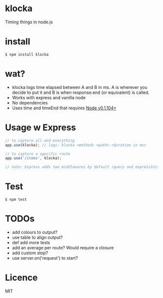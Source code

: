 # klocka
Timing things in node.js

# install
```
$ npm install klocka
```

# wat?
- klocka logs time elapsed between A and B in ms. A is wherever you decide to put it and B is when response.end (or equivalent) is called.
- Works with express and vanilla node
- No dependencies
- Uses time and timeEnd that requires [Node v0.1.104+](https://nodejs.org/api/console.html#console_console_time_label)

# Usage w Express
```javascript
// to capture all and everything
app.use(klocka); // logs: klocka <method> <path> <duration in ms>

// to capture a specific route
app.use('/items', klocka);

// note: Express adds two middlewares by default (query and expressInit) that will not be included in the duration.
```
# Test
```
$ npm test
```

# TODOs
- add colours to output?
- use table to align output?
- def add more tests
- add an average per route? Would require a closure
- add custom stop?
- use server.on('request') to start?

# Licence
MIT
